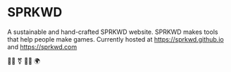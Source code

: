 # SPRKWD
 A sustainable and hand-crafted SPRKWD website. SPRKWD makes tools that help people make games. 
 Currently hosted at https://sprkwd.github.io and https://sprkwd.com
 
 ✊🏿 ⚧ 🏳️‍🌈 🌍

